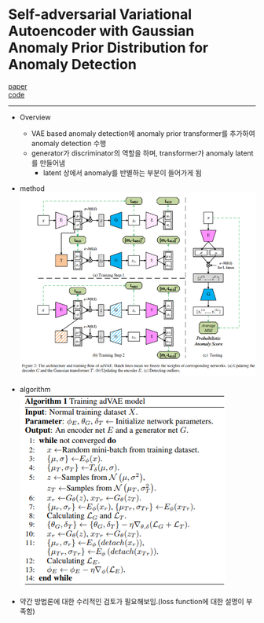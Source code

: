 # Self-adversarial Variational Autoencoder with Gaussian Anomaly Prior Distribution for Anomaly Detection

[paper](https://arxiv.org/abs/1903.00904.pdf)  
[code]()

---
* Overview
  * VAE based anomaly detection에 anomaly prior transformer를 추가하여 anomaly detection 수행
  * generator가 discriminator의 역할을 하며, transformer가 anomaly latent를 만들어냄
    * latent 상에서 anomaly를 반별하는 부분이 들어가게 됨

* method  
![method](./method.PNG)

* algorithm  
![algorithm](./algorithm.PNG) 

* 약간 방법론에 대한 수리적인 검토가 필요해보임.(loss function에 대한 설명이 부족함)